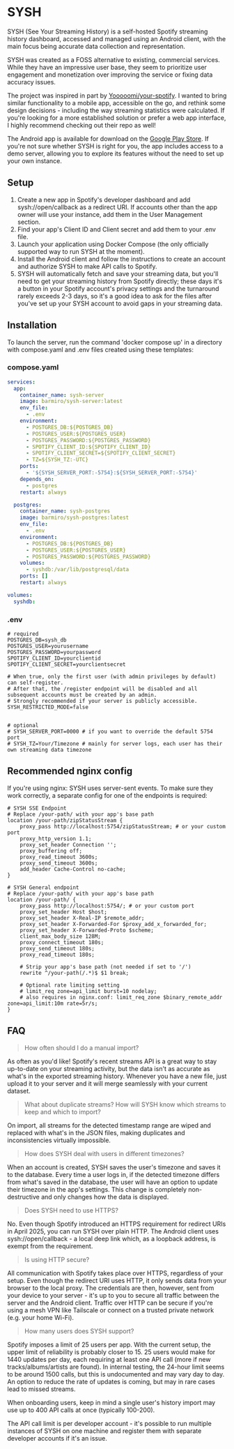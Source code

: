 # SYSH
SYSH (See Your Streaming History) is a self-hosted Spotify streaming history dashboard, accessed and managed using an Android client, with the main focus being accurate data collection and representation. 

SYSH was created as a FOSS alternative to existing, commercial services. While they have an impressive user base, they seem to prioritize user engagement and monetization over improving the service or fixing data accuracy issues.

The project was inspired in part by [Yooooomi/your-spotify](https://github.com/Yooooomi/your_spotify). I wanted to bring similar functionality to a mobile app, accessible on the go, and rethink some design decisions - including the way streaming statistics were calculated. If you're looking for a more established solution or prefer a web app interface, I highly recommend checking out their repo as well!

The Android app is available for download on the [Google Play Store](https://play.google.com/store/apps/details?id=com.github.barmiro.syshclient). If you're not sure whether SYSH is right for you, the app includes access to a demo server, allowing you to explore its features without the need to set up your own instance.

## Setup

1. Create a new app in Spotify's developer dashboard and add sysh://open/callback as a redirect URI. If accounts other than the app owner will use your instance, add them in the User Management section.
2. Find your app's Client ID and Client secret and add them to your .env file.
3. Launch your application using Docker Compose (the only officially supported way to run SYSH at the moment).
4. Install the Android client and follow the instructions to create an account and authorize SYSH to make API calls to Spotify.
5. SYSH will automatically fetch and save your streaming data, but you'll need to get your streaming history from Spotify directly; these days it's a button in your Spotify account's privacy settings and the turnaround rarely exceeds 2-3 days, so it's a good idea to ask for the files after you've set up your SYSH account to avoid gaps in your streaming data.

## Installation
To launch the server, run the command 'docker compose up' in a directory with compose.yaml and .env files created using these templates:

### compose.yaml

```yml
services:
  app:
    container_name: sysh-server
    image: barmiro/sysh-server:latest
    env_file:
      - .env
    environment:
      - POSTGRES_DB:${POSTGRES_DB}
      - POSTGRES_USER:${POSTGRES_USER}
      - POSTGRES_PASSWORD:${POSTGRES_PASSWORD}
      - SPOTIFY_CLIENT_ID:${SPOTIFY_CLIENT_ID}
      - SPOTIFY_CLIENT_SECRET=${SPOTIFY_CLIENT_SECRET}
      - TZ=${SYSH_TZ:-UTC}
    ports:
      - '${SYSH_SERVER_PORT:-5754}:${SYSH_SERVER_PORT:-5754}'
    depends_on:
      - postgres
    restart: always

  postgres:
    container_name: sysh-postgres
    image: barmiro/sysh-postgres:latest
    env_file:
      - .env
    environment:
      - POSTGRES_DB:${POSTGRES_DB}
      - POSTGRES_USER:${POSTGRES_USER}
      - POSTGRES_PASSWORD:${POSTGRES_PASSWORD}
    volumes:
      - syshdb:/var/lib/postgresql/data
    ports: []
    restart: always

volumes:
  syshdb:

```

### .env

```env
# required
POSTGRES_DB=sysh_db
POSTGRES_USER=yourusername
POSTGRES_PASSWORD=yourpassword
SPOTIFY_CLIENT_ID=yourclientid
SPOTIFY_CLIENT_SECRET=yourclientsecret

# When true, only the first user (with admin privileges by default) can self-register.
# After that, the /register endpoint will be disabled and all subsequent accounts must be created by an admin.
# Strongly recommended if your server is publicly accessible.
SYSH_RESTRICTED_MODE=false


# optional
# SYSH_SERVER_PORT=0000 # if you want to override the default 5754 port
# SYSH_TZ=Your/Timezone # mainly for server logs, each user has their own streaming data timezone
```

## Recommended nginx config
If you're using nginx: SYSH uses server-sent events. To make sure they work correctly, a separate config for one of the endpoints is required:

```nginx
# SYSH SSE Endpoint
# Replace /your-path/ with your app's base path
location /your-path/zipStatusStream {
	proxy_pass http://localhost:5754/zipStatusStream; # or your custom port
	proxy_http_version 1.1;
	proxy_set_header Connection '';
	proxy_buffering off;
	proxy_read_timeout 3600s;
	proxy_send_timeout 3600s;
	add_header Cache-Control no-cache;
}

# SYSH General endpoint
# Replace /your-path/ with your app's base path
location /your-path/ {
	proxy_pass http://localhost:5754/; # or your custom port
	proxy_set_header Host $host;
	proxy_set_header X-Real-IP $remote_addr;
	proxy_set_header X-Forwarded-For $proxy_add_x_forwarded_for;
	proxy_set_header X-Forwarded-Proto $scheme;
	client_max_body_size 128M;
	proxy_connect_timeout 180s;
	proxy_send_timeout 180s;
	proxy_read_timeout 180s;

	# Strip your app's base path (not needed if set to '/')
	rewrite ^/your-path(/.*)$ $1 break;

	# Optional rate limiting setting
	# limit_req zone=api_limit burst=10 nodelay;
	# also requires in nginx.conf: limit_req_zone $binary_remote_addr zone=api_limit:10m rate=5r/s;
}

```

## FAQ
> How often should I do a manual import?

As often as you'd like! Spotify's recent streams API is a great way to stay up-to-date on your streaming activity, but the data isn't as accurate as what's in the exported streaming history. Whenever you have a new file, just upload it to your server and it will merge seamlessly with your current dataset.

> What about duplicate streams? How will SYSH know which streams to keep and which to import?

On import, all streams for the detected timestamp range are wiped and replaced with what's in the JSON files, making duplicates and inconsistencies virtually impossible.

> How does SYSH deal with users in different timezones?

When an account is created, SYSH saves the user's timezone and saves it to the database. Every time a user logs in, if the detected timezone differs from what's saved in the database, the user will have an option to update their timezone in the app's settings. This change is completely non-destructive and only changes how the data is displayed.

> Does SYSH need to use HTTPS?

No. Even though Spotify introduced an HTTPS requirement for redirect URIs in April 2025, you can run SYSH over plain HTTP. The Android client uses sysh://open/callback - a local deep link which, as a loopback address, is exempt from the requirement.

> Is using HTTP secure?

All communication with Spotify takes place over HTTPS, regardless of your setup. Even though the redirect URI uses HTTP, it only sends data from your browser to the local proxy. The credentials are then, however, sent from your device to your server - it's up to you to secure all traffic between the server and the Android client. Traffic over HTTP can be secure if you're using a mesh VPN like Tailscale or connect on a trusted private network (e.g. your home Wi-Fi).

> How many users does SYSH support?

Spotify imposes a limit of 25 users per app. With the current setup, the upper limit of reliability is probably closer to 15. 25 users would make for 1440 updates per day, each requiring at least one API call (more if new tracks/albums/artists are found). In internal testing, the 24-hour limit seems to be around 1500 calls, but this is undocumented and may vary day to day. An option to reduce the rate of updates is coming, but may in rare cases lead to missed streams.

When onboarding users, keep in mind a single user's history import may use up to 400 API calls at once (typically 100-200). 

The API call limit is per developer account - it's possible to run multiple instances of SYSH on one machine and register them with separate developer accounts if it's an issue.

